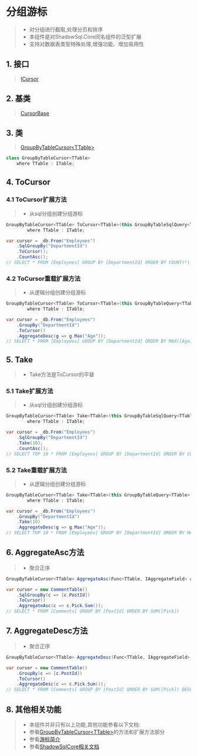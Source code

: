 # 分组游标
>* 对分组进行截取,处理分页和排序
>* 本组件是对ShadowSql.Core同名组件的泛型扩展
>* 支持对数据表类型特殊处理,增强功能、增加易用性

## 1. 接口
>[ICursor](xref:ShadowSql.Cursors.ICursor)

## 2. 基类
>[CursorBase](xref:ShadowSql.Cursors.CursorBase)

## 3. 类
>[GroupByTableCursor\<TTable\>](xref:ShadowSql.Cursors.GroupByTableCursor%601)
~~~csharp
class GroupByTableCursor<TTable>
    where TTable : ITable;
~~~

## 4. ToCursor
### 4.1 ToCursor扩展方法
>* 从sql分组创建分组游标
~~~csharp
GroupByTableCursor<TTable> ToCursor<TTable>(this GroupByTableSqlQuery<TTable> groupBy, int limit = 0, int offset = 0)
        where TTable : ITable;
~~~
~~~csharp
var cursor = _db.From("Employees")
    .SqlGroupBy("DepartmentId")
    .ToCursor();
    .CountAsc();
// SELECT * FROM [Employees] GROUP BY [DepartmentId] ORDER BY COUNT(*)
~~~

### 4.2 ToCursor重载扩展方法
>* 从逻辑分组创建分组游标
~~~csharp
GroupByTableCursor<TTable> ToCursor<TTable>(this GroupByTableQuery<TTable> groupBy, int limit = 0, int offset = 0)
        where TTable : ITable;
~~~
~~~csharp
var cursor = _db.From("Employees")
    .GroupBy("DepartmentId")
    .ToCursor()
    .AggregateDesc(g => g.Max("Age"));
// SELECT * FROM [Employees] GROUP BY [DepartmentId] ORDER BY MAX([Age]) DESC
~~~

## 5. Take
>* Take方法是ToCursor的平替
### 5.1 Take扩展方法
>* 从sql分组创建分组游标
~~~csharp
GroupByTableCursor<TTable> Take<TTable>(this GroupByTableSqlQuery<TTable> groupBy, int limit, int offset = 0)
        where TTable : ITable;
~~~
~~~csharp
var cursor = _db.From("Employees")
    .SqlGroupBy("DepartmentId")
    .Take(10);
    .CountAsc();
// SELECT TOP 10 * FROM [Employees] GROUP BY [DepartmentId] ORDER BY COUNT(*)
~~~

### 5.2 Take重载扩展方法
>* 从逻辑分组创建分组游标
~~~csharp
GroupByTableCursor<TTable> Take<TTable>(this GroupByTableQuery<TTable> groupBy, int limit = 0, int offset = 0)
        where TTable : ITable;
~~~
~~~csharp
var cursor = _db.From("Employees")
    .GroupBy("DepartmentId")
    .Take(10)
    .AggregateDesc(g => g.Max("Age"));
// SELECT TOP 10 * FROM [Employees] GROUP BY [DepartmentId] ORDER BY MAX([Age]) DESC
~~~

## 6. AggregateAsc方法
>* 聚合正序
~~~csharp
GroupByTableCursor<TTable> AggregateAsc(Func<TTable, IAggregateField> aggregate);
~~~
~~~csharp
var cursor = new CommentTable()
    .SqlGroupBy(c => [c.PostId])
    .ToCursor()
    .AggregateAsc(c => c.Pick.Sum());
// SELECT * FROM [Comments] GROUP BY [PostId] ORDER BY SUM([Pick])
~~~

## 7. AggregateDesc方法
>* 聚合正序
~~~csharp
GroupByTableCursor<TTable> AggregateDesc(Func<TTable, IAggregateField> aggregate);
~~~
~~~csharp
var cursor = new CommentTable()
    .GroupBy(c => [c.PostId])
    .ToCursor()
    .AggregateDesc(c => c.Pick.Sum());
// SELECT * FROM [Comments] GROUP BY [PostId] ORDER BY SUM([Pick]) DESC
~~~

## 8. 其他相关功能
>* 本组件并非只有以上功能,其他功能参看以下文档:
>* 参看[GroupByTableCursor\<TTable\>](/api/ShadowSql.Cursors.GroupByTableCursor-1.html)的方法和扩展方法部分
>* 参看[游标简介](./index.md)
>* 参看[ShadowSqlCore相关文档](../../shadowcore/cursor/index.md)
